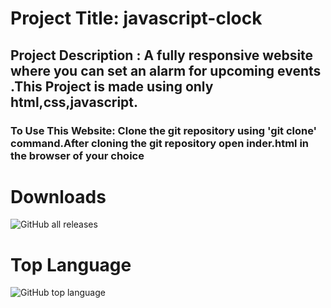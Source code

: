 # Project Title:  javascript-clock

## Project Description : A fully responsive website where you can set an alarm for upcoming events .This Project is made using only html,css,javascript. 

### To Use This Website: Clone the git repository using 'git clone' command.After cloning the git repository open inder.html in the browser of your choice


# Downloads
![GitHub all releases](https://img.shields.io/github/downloads/codemaniac-sahil/javascript-clock/total?label=Downloads&logo=GitHub&style=flat-square)


# Top Language
![GitHub top language](https://img.shields.io/github/languages/top/codemaniac-sahil/javascript-clock?logo=GitHub&style=flat-square)